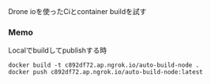Drone ioを使ったCiとcontainer buildを試す



### Memo

Localでbuildしてpublishする時

```
docker build -t c892df72.ap.ngrok.io/auto-build-node .
docker push c892df72.ap.ngrok.io/auto-build-node:latest
```